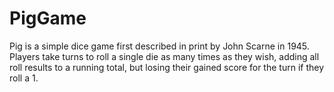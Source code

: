 # PigGame
Pig is a simple dice game first described in print by John Scarne in 1945. Players take turns to roll a single die as many times as they wish, adding all roll results to a running total, but losing their gained score for the turn if they roll a 1. 
